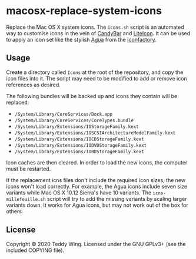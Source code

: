 macosx-replace-system-icons
===========================

Replace the Mac OS X system icons. The `icons.sh` script is an automated way to
customise icons in the vein of [CandyBar] and [LiteIcon]. It can be used to
apply an icon set like the stylish [Agua] from the [Iconfactory].


## Usage
Create a directory called `Icons` at the root of the repository, and copy the
icon files into it. The script may need to be modified to add or remove icon
references as desired.

The following bundles will be backed up and icons they contain will be replaced:

* `/System/Library/CoreServices/Dock.app`
* `/System/Library/CoreServices/CoreTypes.bundle`
* `/System/Library/Extensions/IOStorageFamily.kext`
* `/System/Library/Extensions/IOSCSIArchitectureModelFamily.kext`
* `/System/Library/Extensions/IOCDStorageFamily.kext`
* `/System/Library/Extensions/IODVDStorageFamily.kext`
* `/System/Library/Extensions/IOBDStorageFamily.kext`

Icon caches are then cleared. In order to load the new icons, the computer must
be restarted.

If the replacement icns files don't include the required icon sizes, the new
icons won't load correctly. For example, the Agua icons include seven size
variants while Mac OS X 10.12 Sierra's have 10 variants. The
`icns-millefeuille.sh` script will try to add the missing variants by scaling
larger variants down. It works for Agua icons, but may not work out of the box
for others.


## License
Copyright © 2020 Teddy Wing. Licensed under the GNU GPLv3+ (see the included
COPYING file).


[CandyBar]: https://panic.com/blog/candybar-mountain-lion-and-beyond/
[LiteIcon]: https://freemacsoft.net/liteicon/
[Agua]: https://freeware.iconfactory.com/preview/agua
[Iconfactory]: https://iconfactory.com/
